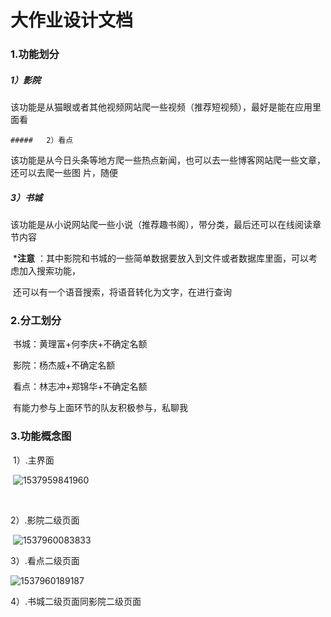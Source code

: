 # 大作业设计文档

### 1.功能划分

##### 	1）影院

​		该功能是从猫眼或者其他视频网站爬一些视频（推荐短视频），最好是能在应用里面看

	##### 	2）看点

​		该功能是从今日头条等地方爬一些热点新闻，也可以去一些博客网站爬一些文章，还可以去爬一些图		 片，随便

##### 	3）书城

​		该功能是从小说网站爬一些小说（推荐趣书阁），带分类，最后还可以在线阅读章节内容

​	***注意** ：其中影院和书城的一些简单数据要放入到文件或者数据库里面，可以考虑加入搜索功能，

​			还可以有一个语音搜索，将语音转化为文字，在进行查询



### 2.分工划分

​	书城：黄理富+何李庆+不确定名额

​	影院：杨杰威+不确定名额

​	看点：林志冲+郑锦华+不确定名额

​	有能力参与上面环节的队友积极参与，私聊我



### 3.功能概念图

​	1）.主界面

​		![1537959841960](C:\Users\Lifu\AppData\Local\Temp\1537959841960.png)

​	

2）.影院二级页面

​	![1537960083833](C:\Users\Lifu\AppData\Local\Temp\1537960083833.png)



3）.看点二级页面

![1537960189187](C:\Users\Lifu\AppData\Local\Temp\1537960189187.png)

4）.书城二级页面同影院二级页面

